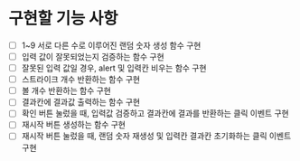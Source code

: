 # 구현할 기능 사항
- [ ] 1~9 서로 다른 수로 이루어진 랜덤 숫자 생성 함수 구현
- [ ] 입력 값이 잘못되었는지 검증하는 함수 구현
- [ ] 잘못된 입력 값일 경우, alert 및 입력칸 비우는 함수 구현
- [ ] 스트라이크 개수 반환하는 함수 구현
- [ ] 볼 개수 반환하는 함수 구현
- [ ] 결과칸에 결과값 출력하는 함수 구현
- [ ] 확인 버튼 눌렀을 때, 입력값 검증하고 결과칸에 결과를 반환하는 클릭 이벤트 구현
- [ ] 재시작 버튼 생성하는 함수 구현
- [ ] 재시작 버튼 눌렀을 때, 랜덤 숫자 재생성 및 입력칸 결과칸 초기화하는 클릭 이벤트 구현
